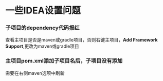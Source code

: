 # 一些IDEA设置问题

### 子项目的dependency代码报红
查看主项目是否是maven或gradle项目，否则右键主项目，**Add Framework Support**,更改为maven或gradle项目

### 主项目pom.xml添加子项目名后，子项目没有添加
需要在右侧maven选项中刷新